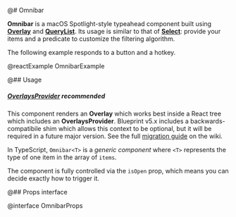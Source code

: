 @# Omnibar

**Omnibar** is a macOS Spotlight-style typeahead component built using [**Overlay**](#core/components/overlay) and
[**QueryList**](#select/query-list). Its usage is similar to that of [**Select**](#select/select-component): provide
your items and a predicate to customize the filtering algorithm.

The following example responds to a button and a hotkey.

@reactExample OmnibarExample

@## Usage

<div class="@ns-callout @ns-intent-warning @ns-icon-warning-sign @ns-callout-has-body-content">
    <h5 class="@ns-heading">

[OverlaysProvider](#core/context/overlays-provider) recommended

</h5>

This component renders an **Overlay** which works best inside a React tree which includes an
**OverlaysProvider**. Blueprint v5.x includes a backwards-compatibile shim which allows this context
to be optional, but it will be required in a future major version. See the full
[migration guide](https://github.com/palantir/blueprint/wiki/Overlay2-migration) on the wiki.

</div>

In TypeScript, `Omnibar<T>` is a _generic component_ where `<T>` represents the type of one item in the array of `items`.

The component is fully controlled via the `isOpen` prop, which means you can decide exactly how to trigger it.

@## Props interface

@interface OmnibarProps

